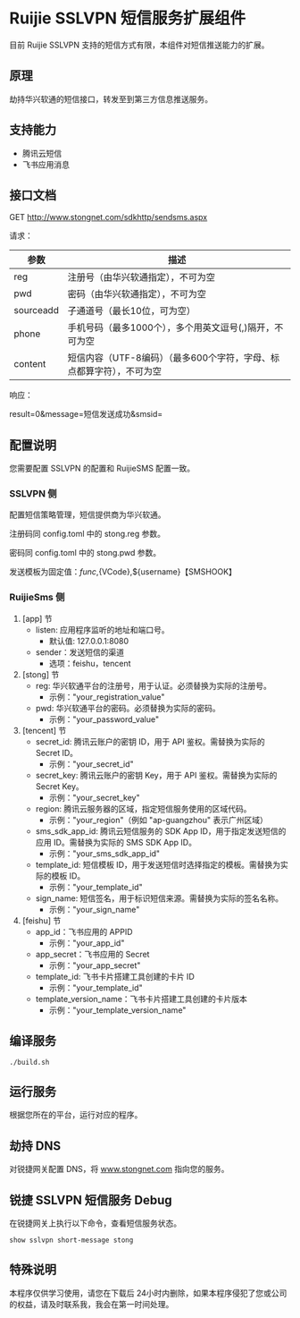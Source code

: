 # Ruijie SSLVPN 短信服务扩展组件

目前 Ruijie SSLVPN 支持的短信方式有限，本组件对短信推送能力的扩展。

## 原理
劫持华兴软通的短信接口，转发至到第三方信息推送服务。

## 支持能力
- 腾讯云短信
- 飞书应用消息

## 接口文档

GET http://www.stongnet.com/sdkhttp/sendsms.aspx

请求：

| 参数        | 描述                                     |
|-----------|----------------------------------------|
| reg       | 注册号（由华兴软通指定），不可为空                      |
| pwd       | 密码（由华兴软通指定），不可为空                       |
| sourceadd | 子通道号（最长10位，可为空）                        |
| phone     | 手机号码（最多1000个），多个用英文逗号(,)隔开，不可为空        |
| content   | 短信内容（UTF-8编码）（最多600个字符，字母、标点都算字符），不可为空 |

响应：

result=0&message=短信发送成功&smsid=

## 配置说明
您需要配置 SSLVPN 的配置和 RuijieSMS 配置一致。
### SSLVPN 侧
配置短信策略管理，短信提供商为华兴软通。

注册码同 config.toml 中的 stong.reg 参数。

密码同 config.toml 中的 stong.pwd 参数。

发送模板为固定值：${func},${VCode},${username}【SMSHOOK】

### RuijieSms 侧

1. [app] 节
   - listen: 应用程序监听的地址和端口号。
     - 默认值: 127.0.0.1:8080
   - sender：发送短信的渠道
     - 选项：feishu，tencent
2. [stong] 节
   - reg: 华兴软通平台的注册号，用于认证。必须替换为实际的注册号。
     - 示例："your_registration_value"
   - pwd: 华兴软通平台的密码。必须替换为实际的密码。
     - 示例："your_password_value"
3. [tencent] 节
   - secret_id: 腾讯云账户的密钥 ID，用于 API 鉴权。需替换为实际的 Secret ID。
     - 示例："your_secret_id"
   - secret_key: 腾讯云账户的密钥 Key，用于 API 鉴权。需替换为实际的 Secret Key。
     - 示例："your_secret_key"
   - region: 腾讯云服务器的区域，指定短信服务使用的区域代码。
     - 示例："your_region"（例如 "ap-guangzhou" 表示广州区域）
   - sms_sdk_app_id: 腾讯云短信服务的 SDK App ID，用于指定发送短信的应用 ID。需替换为实际的 SMS SDK App ID。
     - 示例："your_sms_sdk_app_id"
   - template_id: 短信模板 ID，用于发送短信时选择指定的模板。需替换为实际的模板 ID。
     - 示例："your_template_id"
   - sign_name: 短信签名，用于标识短信来源。需替换为实际的签名名称。
     - 示例："your_sign_name"
4. [feishu] 节
   - app_id：飞书应用的 APPID
     - 示例："your_app_id"
   - app_secret：飞书应用的 Secret
     - 示例："your_app_secret"
   - template_id: 飞书卡片搭建工具创建的卡片 ID
     - 示例："your_template_id"
   - template_version_name：飞书卡片搭建工具创建的卡片版本
     - 示例："your_template_version_name"

## 编译服务

```shell
./build.sh
```

## 运行服务

根据您所在的平台，运行对应的程序。

## 劫持 DNS
对锐捷网关配置 DNS，将 www.stongnet.com 指向您的服务。

## 锐捷 SSLVPN 短信服务 Debug

在锐捷网关上执行以下命令，查看短信服务状态。
```shell
show sslvpn short-message stong
```

## 特殊说明

本程序仅供学习使用，请您在下载后 24小时内删除，如果本程序侵犯了您或公司的权益，请及时联系我，我会在第一时间处理。
